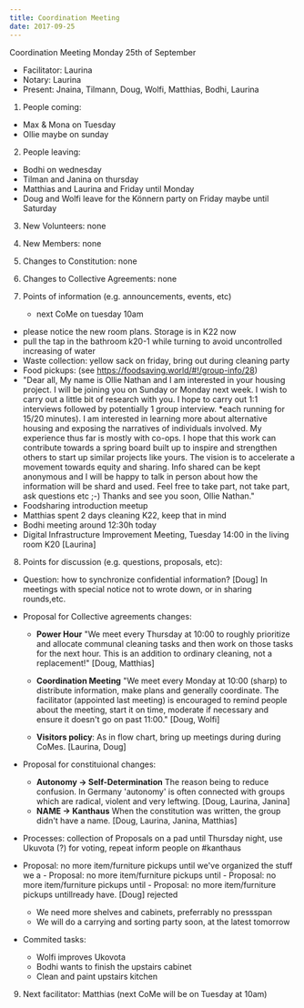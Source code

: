 ```yaml
---
title: Coordination Meeting
date: 2017-09-25
---
```


<!-- Hello facilitator/notary! Thank you for your services. Here is some advice for facilitating coordination meetings:
  - Notify people 10 minutes before the meeting starts. (Watching the clock is not super fun, people will be grateful if you do it for them.)
  - Start at 10:00 sharp, or earlier if everyone is there. (Waiting is time-wasting, be a time-saver!)
  - Go through the ordered points in order, even if nothing has changed. (They are arranged to try and get the most relevant information to most people.)
  - Feel welcome to moderate conversation if off-topic or too detailed. (Are listeners interested? Are speakers satisfied? Can you identify a sub-group?)
  - Try to finish the meeting before 11:00. (There is always more to talk about and it's important for people to know that CoMes don't take forever.)
  - Leave the room once the meeting has ended. (This sends a clear signal to everyone else that they can also leave and get on with their day.)
  - Have fun!
-->


Coordination Meeting Monday 25th of September
- Facilitator: Laurina
- Notary: Laurina
- Present: Jnaina, Tilmann, Doug, Wolfi, Matthias, Bodhi, Laurina

1. People coming:
  - Max & Mona on Tuesday
  - Ollie maybe on sunday
2. People leaving:
  - Bodhi on wednesday
  - Tilman and Janina on thursday
  - Matthias and Laurina and Friday until Monday
  - Doug and Wolfi leave for the Könnern party on Friday maybe until Saturday 
3. New Volunteers: none
4. New Members: none
5. Changes to Constitution: none
6. Changes to Collective Agreements: none
7. Points of information (e.g. announcements, events, etc)

    - next CoMe on tuesday 10am

  - please notice the new room plans. Storage is in K22 now
  - pull the tap in the bathroom k20-1 while turning to avoid uncontrolled increasing of water
  - Waste collection: yellow sack on friday, bring out during cleaning party
  - Food pickups: (see https://foodsaving.world/#!/group-info/28)
  - "Dear all, My name is Ollie Nathan and I am interested in your housing project. I will be joining you on Sunday or Monday next week. I wish to carry out a little bit of research with you. I hope to carry out 1:1 interviews followed by potentially 1 group interview. *each running for 15/20 minutes). I am interested in learning more about alternative housing and exposing the narratives of individuals involved. My experience thus far is mostly with co-ops. I hope that this work can contribute towards a spring board built up to inspire and strengthen others to start up similar projects like yours. The vision is to accelerate a movement towards equity and sharing. Info shared can be kept anonymous and I will be happy to talk in person about how the information will be shard and used. Feel free to take part, not take part, ask questions etc ;-) Thanks and see you soon, Ollie Nathan."
  - Foodsharing introduction meetup
  - Matthias spent 2 days cleaning K22, keep that in mind
  - Bodhi meeting around 12:30h today
  - Digital Infrastructure Improvement Meeting, Tuesday 14:00 in the living room K20 [Laurina]
8. Points for discussion (e.g. questions, proposals, etc): 
  - Question: how to synchronize confidential information? [Doug] In meetings with special notice not to wrote down, or in sharing rounds,etc.
  - Proposal for Collective agreements changes:
    - **Power Hour** "We meet every Thursday at 10:00 to roughly prioritize and allocate communal cleaning tasks and then work on those tasks for the next hour. This is an addition to ordinary cleaning, not a replacement!" [Doug, Matthias]
    - **Coordination Meeting** "We meet every Monday at 10:00 (sharp) to distribute information, make plans and generally coordinate. The facilitator (appointed last meeting) is encouraged to remind people about the meeting, start it on time, moderate if necessary and ensure it doesn't go on past 11:00." [Doug, Wolfi]

    - **Visitors policy**: As in flow chart, bring up meetings during during CoMes. [Laurina, Doug]

  - Proposal for constituional changes: 
    - **Autonomy -> Self-Determination** The reason being to reduce confusion. In Germany 'autonomy' is often connected with groups which are radical, violent and very leftwing. [Doug, Laurina, Janina]
    - **NAME -> Kanthaus** When the constitution was written, the group didn't have a name. [Doug, Laurina, Janina, Matthias]
  - Processes: collection of Proposals on a pad until Thursday night, use Ukuvota (?) for voting, repeat inform people on #kanthaus 
  - Proposal: no more item/furniture pickups until we've organized the stuff we a - Proposal: no more item/furniture pickups until - Proposal: no more item/furniture pickups until - Proposal: no more item/furniture pickups untillready have. [Doug] rejected
    - We need more shelves and cabinets, preferrably no pressspan
    - We will do a carrying and sorting party soon, at the latest tomorrow
  - Commited tasks:
    - Wolfi improves Ukovota
    - Bodhi wants to finish the upstairs cabinet
    - Clean and paint upstairs kitchen
9. Next facilitator: Matthias (next CoMe will be on Tuesday at 10am)


